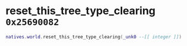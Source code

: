 # reset_this_tree_type_clearing `0x25690082`

```lua
natives.world.reset_this_tree_type_clearing(_unk0 --[[ integer ]])
```